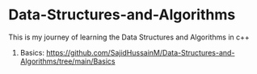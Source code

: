 # Data-Structures-and-Algorithms
This is my journey of learning the Data Structures and Algorithms in c++

1) Basics:  https://github.com/SajidHussainM/Data-Structures-and-Algorithms/tree/main/Basics
